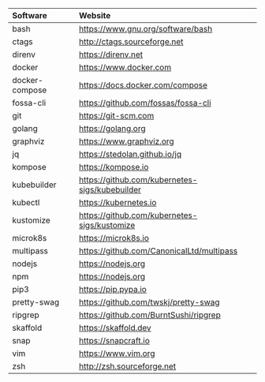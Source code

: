 | Software       | Website                                   |
|:---------------|:------------------------------------------|
| bash           | https://www.gnu.org/software/bash         |
| ctags          | http://ctags.sourceforge.net              |
| direnv         | https://direnv.net                        |
| docker         | https://www.docker.com                    |
| docker-compose | https://docs.docker.com/compose           |
| fossa-cli      | https://github.com/fossas/fossa-cli       |
| git            | https://git-scm.com                       |
| golang         | https://golang.org                        |
| graphviz       | https://www.graphviz.org                  |
| jq             | https://stedolan.github.io/jq             |
| kompose        | https://kompose.io                        |
| kubebuilder    | https://github.com/kubernetes-sigs/kubebuilder |
| kubectl        | https://kubernetes.io                     |
| kustomize      | https://github.com/kubernetes-sigs/kustomize |
| microk8s       | https://microk8s.io                       |
| multipass      | https://github.com/CanonicalLtd/multipass |
| nodejs         | https://nodejs.org                        |
| npm            | https://nodejs.org                        |
| pip3           | https://pip.pypa.io                       |
| pretty-swag    | https://github.com/twskj/pretty-swag      |
| ripgrep        | https://github.com/BurntSushi/ripgrep     |
| skaffold       | https://skaffold.dev                      |
| snap           | https://snapcraft.io                      |
| vim            | https://www.vim.org                       |
| zsh            | http://zsh.sourceforge.net                |

